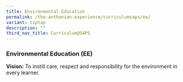```yaml
---
title: Environmental Education
permalink: /the-anthonian-experience/curriculumsaps/ee/
variant: tiptap
description: ""
third_nav_title: Curriculum@SAPS
---
```

<h3><strong>Environmental Education (EE) </strong></h3><p><strong>Vision:</strong> To instill care, respect and responsibility for the environment in every learner.</p>